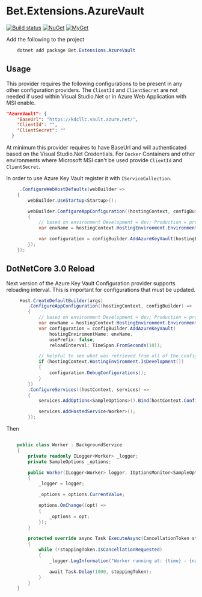 # Bet.Extensions.AzureVault

[![Build status](https://ci.appveyor.com/api/projects/status/fo9rakj7s7uhs3ij?svg=true)](https://ci.appveyor.com/project/kdcllc/bet-aspnetcore)
[![NuGet](https://img.shields.io/nuget/v/Bet.Extensions.AzureVault.svg)](https://www.nuget.org/packages?q=Bet.Extensions.AzureVault)
[![MyGet](https://img.shields.io/myget/kdcllc/v/Bet.Extensions.AzureVault.svg?label=myget)](https://www.myget.org/F/kdcllc/api/v2)

Add the following to the project

```csharp
    dotnet add package Bet.Extensions.AzureVault
```

## Usage

This provider requires the following configurations to be present in any other configuration providers.
The `ClientId` and `ClientSecret` are not needed if used within Visual Studio.Net or in Azure Web Application with MSI enable.

```json
"AzureVault": {
    "BaseUrl": "https://kdcllc.vault.azure.net/",
    "ClientId": "",
    "ClientSecret": ""
  }
```

At minimum this provider requires to have BaseUrl and will authenticated based on the Visual Studio.Net
Credentials. For `Docker` Containers and other environments where Microsoft MSI can't be used provide `ClientId` and `ClientSecret`.

In order to use Azure Key Vault register it with `IServiceCollection`.

```c#
     .ConfigureWebHostDefaults(webBuilder =>
    {
        webBuilder.UseStartup<Startup>();

        webBuilder.ConfigureAppConfiguration((hostingContext, configBuilder) =>
        {
            // based on environment Development = dev; Production = prod prefix in Azure Vault.
            var envName = hostingContext.HostingEnvironment.EnvironmentName;

            var configuration = configBuilder.AddAzureKeyVault(hostingEnviromentName: envName, usePrefix: true);
        });
    });
```

## DotNetCore 3.0 Reload

Next version of the Azure Key Vault Configuration provider supports reloading interval. This is important for configurations that must be updated.

```csharp
     Host.CreateDefaultBuilder(args)
        .ConfigureAppConfiguration((hostingContext, configBuilder) =>
        {
            // based on environment Development = dev; Production = prod prefix in Azure Vault.
            var envName = hostingContext.HostingEnvironment.EnvironmentName;
            var configuration = configBuilder.AddAzureKeyVault(
                hostingEnviromentName: envName,
                usePrefix: false,
                reloadInterval: TimeSpan.FromSeconds(10));

            // helpful to see what was retrieved from all of the configuration providers.
            if (hostingContext.HostingEnvironment.IsDevelopment())
            {
                configuration.DebugConfigurations();
            }
        })
        .ConfigureServices((hostContext, services) =>
        {
            services.AddOptions<SampleOptions>().Bind(hostContext.Configuration.GetSection("Sample"));

            services.AddHostedService<Worker>();
        });
```

Then

```csharp

    public class Worker : BackgroundService
    {
        private readonly ILogger<Worker> _logger;
        private SampleOptions _options;

        public Worker(ILogger<Worker> logger, IOptionsMonitor<SampleOptions> options)
        {
            _logger = logger;

            _options = options.CurrentValue;

            options.OnChange((opt) =>
            {
                _options = opt;
            });
        }

        protected override async Task ExecuteAsync(CancellationToken stoppingToken)
        {
            while (!stoppingToken.IsCancellationRequested)
            {
                _logger.LogInformation("Worker running at: {time} - {name}", DateTimeOffset.Now, _options.Name);

                await Task.Delay(1000, stoppingToken);
            }
        }
    }
````
